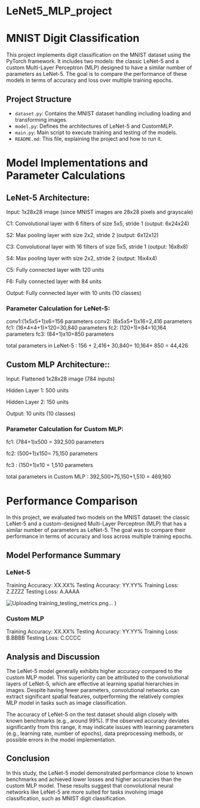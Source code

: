 # LeNet5_MLP_project


# MNIST Digit Classification

This project implements digit classification on the MNIST dataset using the PyTorch framework. It includes two models: the classic LeNet-5 and a custom Multi-Layer Perceptron (MLP) designed to have a similar number of parameters as LeNet-5. The goal is to compare the performance of these models in terms of accuracy and loss over multiple training epochs.

## Project Structure

- `dataset.py`: Contains the MNIST dataset handling including loading and transforming images.
- `model.py`: Defines the architectures of LeNet-5 and CustomMLP.
- `main.py`: Main script to execute training and testing of the models.
- `README.md`: This file, explaining the project and how to run it.



# Model Implementations and Parameter Calculations
## LeNet-5 Architecture:

Input: 1x28x28 image (since MNIST images are 28x28 pixels and grayscale)

C1: Convolutional layer with 6 filters of size 5x5, stride 1 (output: 6x24x24)

S2: Max pooling layer with size 2x2, stride 2 (output: 6x12x12)

C3: Convolutional layer with 16 filters of size 5x5, stride 1 (output: 16x8x8)

S4: Max pooling layer with size 2x2, stride 2 (output: 16x4x4)

C5: Fully connected layer with 120 units

F6: Fully connected layer with 84 units

Output: Fully connected layer with 10 units (10 classes)

### Parameter Calculation for LeNet-5:
conv1:(1x5x5+1)x6=156 parameters
conv2: (6x5x5+1)x16=2,416 parameters
fc1: (16×4×4+1)×120=30,840 parameters
fc2: (120+1)×84=10,164 parameters 
fc3: (84+1)x10=850 parameters

total parameters in LeNet-5 : 156 + 2,416+ 30,840+ 10,164+ 850 = 44,426

## Custom MLP Architecture::
Input: Flattened 1x28x28 image (784 inputs)

Hidden Layer 1: 500 units

Hidden Layer 2: 150 units

Output: 10 units (10 classes)

### Parameter Calculation for Custom MLP:
fc1: (784+1)x500 = 392,500 parameters

fc2: (500+1)x150= 75,150 parameters

fc3 : (150+1)x10 = 1,510 parameters

total parameters in Custom MLP : 392,500+75,150+1,510 = 469,160

# Performance Comparison
In this project, we evaluated two models on the MNIST dataset: the classic LeNet-5 and a custom-designed Multi-Layer Perceptron (MLP) that has a similar number of parameters as LeNet-5. The goal was to compare their performance in terms of accuracy and loss across multiple training epochs.

## Model Performance Summary
### LeNet-5

Training Accuracy: XX.XX%
Testing Accuracy: YY.YY%
Training Loss: Z.ZZZZ
Testing Loss: A.AAAA

![Uploading training_testing_metrics.png…](LeNet5_MLP_project/figures/training_testing_metrics.png)
)

### Custom MLP

Training Accuracy: XX.XX%
Testing Accuracy: YY.YY%
Training Loss: B.BBBB
Testing Loss: C.CCCC

## Analysis and Discussion
The LeNet-5 model generally exhibits higher accuracy compared to the custom MLP model. This superiority can be attributed to the convolutional layers of LeNet-5, which are effective at learning spatial hierarchies in images. Despite having fewer parameters, convolutional networks can extract significant spatial features, outperforming the relatively complex MLP model in tasks such as image classification.

The accuracy of LeNet-5 on the test dataset should align closely with known benchmarks (e.g., around 99%). If the observed accuracy deviates significantly from this range, it may indicate issues with learning parameters (e.g., learning rate, number of epochs), data preprocessing methods, or possible errors in the model implementation.

## Conclusion
In this study, the LeNet-5 model demonstrated performance close to known benchmarks and achieved lower losses and higher accuracies than the custom MLP model. These results suggest that convolutional neural networks like LeNet-5 are more suited for tasks involving image classification, such as MNIST digit classification.















